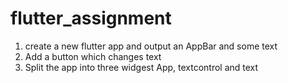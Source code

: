 # flutter_assignment

1. create a new flutter app and output an AppBar and some text 
2. Add a button which changes text 
3. Split the app into three widgest App, textcontrol and text
